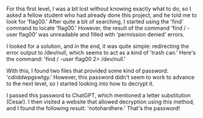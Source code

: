 For this first level, I was a bit lost without knowing exactly what to do, so I asked a fellow student who had already done this project, and he told me to look for 'flag00.' After quite a bit of searching, I started using the 'find' command to locate 'flag00.' 
However, the result of the command 'find / -user flag00' was unreadable and filled with 'permission denied' errors.

I looked for a solution, and in the end, it was quite simple: redirecting the error output to /dev/null, which seems to act as a kind of 'trash can.' Here's the command: 'find / -user flag00 2> /dev/null.'

With this, I found two files that provided some kind of password: 'cdiiddwpgswtgy.' However, this password didn't seem to work to advance to the next level, so I started looking into how to decrypt it.

I passed this password to ChatGPT, which mentioned a letter substitution (Cesar). I then visited a website that allowed decryption using this method, and I found the following result: 'notohardhere.' That's the password!